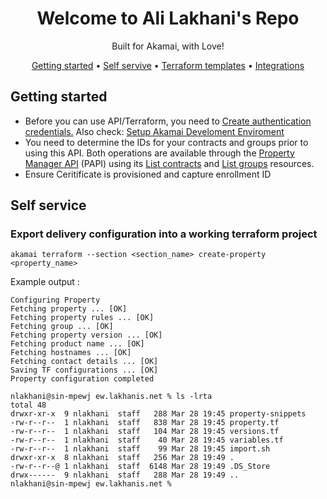 <!-- markdownlint-configure-file {
  "MD013": {
    "code_blocks": false,
    "tables": false
  },
  "MD033": false,
  "MD041": false
} -->

<div align="center">

# Welcome to Ali Lakhani's Repo
Built for Akamai, with Love!

[Getting started](#getting-started) •
[Self servive](#self-service) •
[Terraform templates](#terraform-templates) •
[Integrations](#third-party-integrations)

</div>

<div align="left">

## Getting started

 * Before you can use API/Terraform, you need to [Create authentication credentials.](https://techdocs.akamai.com/developer/docs/set-up-authentication-credentials) Also check: [Setup Akamai Develoment Enviroment](https://techdocs.akamai.com/developer/docs/set-up-authentication-credentials)
 * You need to determine the IDs for your contracts and groups prior to using this API. Both operations are available through the [Property Manager API](https://techdocs.akamai.com/property-mgr/reference/api) (PAPI) using its [List contracts](https://techdocs.akamai.com/property-mgr/reference/get-contracts) and [List groups](https://techdocs.akamai.com/property-mgr/reference/get-groups) resources.
 * Ensure Ceritificate is provisioned and capture enrollment ID

## Self service

### Export delivery configuration into a working terraform project

```
akamai terraform --section <section_name> create-property <property_name>
```
Example output :

```
Configuring Property
Fetching property ... [OK]
Fetching property rules ... [OK]
Fetching group ... [OK]
Fetching property version ... [OK]
Fetching product name ... [OK]
Fetching hostnames ... [OK]
Fetching contact details ... [OK]
Saving TF configurations ... [OK]
Property configuration completed

nlakhani@sin-mpewj ew.lakhanis.net % ls -lrta
total 48
drwxr-xr-x  9 nlakhani  staff   288 Mar 28 19:45 property-snippets
-rw-r--r--  1 nlakhani  staff   838 Mar 28 19:45 property.tf
-rw-r--r--  1 nlakhani  staff   104 Mar 28 19:45 versions.tf
-rw-r--r--  1 nlakhani  staff    40 Mar 28 19:45 variables.tf
-rw-r--r--  1 nlakhani  staff    99 Mar 28 19:45 import.sh
drwxr-xr-x  8 nlakhani  staff   256 Mar 28 19:49 .
-rw-r--r--@ 1 nlakhani  staff  6148 Mar 28 19:49 .DS_Store
drwx------  9 nlakhani  staff   288 Mar 28 19:49 ..
nlakhani@sin-mpewj ew.lakhanis.net %
```

</div>
